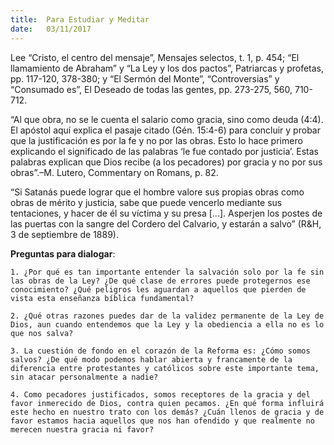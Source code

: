 ```yaml
---
title:  Para Estudiar y Meditar
date:   03/11/2017
---
```


Lee “Cristo, el centro del mensaje”, Mensajes selectos, t. 1, p. 454; “El llamamiento de Abraham” y “La Ley y los dos pactos”, Patriarcas y profetas, pp. 117-120, 378-380; y “El Sermón del Monte”, “Controversias” y “Consumado es”, El Deseado de todas las gentes, pp. 273-275, 560, 710-712.

“Al que obra, no se le cuenta el salario como gracia, sino como deuda (4:4). El apóstol aquí explica el pasaje citado (Gén. 15:4-6) para concluir y probar que la justificación es por la fe y no por las obras. Esto lo hace primero explicando el significado de las palabras ‘le fue contado por justicia’. Estas palabras explican que Dios recibe (a los pecadores) por gracia y no por sus obras”.–M. Lutero, Commentary on Romans, p. 82.

“Si Satanás puede lograr que el hombre valore sus propias obras como obras de mérito y justicia, sabe que puede vencerlo mediante sus tentaciones, y hacer de él su víctima y su presa [...]. Asperjen los postes de las puertas con la sangre del Cordero del Calvario, y estarán a salvo” (R&H, 3 de septiembre de 1889).

**Preguntas para dialogar**:

`1. ¿Por qué es tan importante entender la salvación solo por la fe sin las obras de la Ley? ¿De qué clase de errores puede protegernos ese conocimiento? ¿Qué peligros les aguardan a aquellos que pierden de vista esta enseñanza bíblica fundamental?`

`2. ¿Qué otras razones puedes dar de la validez permanente de la Ley de Dios, aun cuando entendemos que la Ley y la obediencia a ella no es lo que nos salva?`

`3. La cuestión de fondo en el corazón de la Reforma es: ¿Cómo somos salvos? ¿De qué modo podemos hablar abierta y francamente de la diferencia entre protestantes y católicos sobre este importante tema, sin atacar personalmente a nadie?`

`4. Como pecadores justificados, somos receptores de la gracia y del favor inmerecido de Dios, contra quien pecamos. ¿En qué forma influirá este hecho en nuestro trato con los demás? ¿Cuán llenos de gracia y de favor estamos hacia aquellos que nos han ofendido y que realmente no merecen nuestra gracia ni favor?`